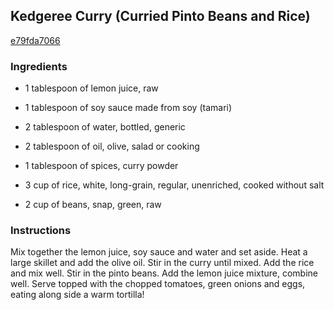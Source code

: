 ## Kedgeree Curry (Curried Pinto Beans and Rice)

[e79fda7066](http://www.food.com/recipe/kedgeree-curry-curried-pinto-beans-and-rice-331155)

### Ingredients

 - 1 tablespoon of lemon juice, raw

 - 1 tablespoon of soy sauce made from soy (tamari)

 - 2 tablespoon of water, bottled, generic

 - 2 tablespoon of oil, olive, salad or cooking

 - 1 tablespoon of spices, curry powder

 - 3 cup of rice, white, long-grain, regular, unenriched, cooked without salt

 - 2 cup of beans, snap, green, raw

### Instructions

Mix together the lemon juice, soy sauce and water and set aside. Heat a large skillet and add the olive oil. Stir in the curry until mixed. Add the rice and mix well. Stir in the pinto beans. Add the lemon juice mixture, combine well. Serve topped with the chopped tomatoes, green onions and eggs, eating along side a warm tortilla!
